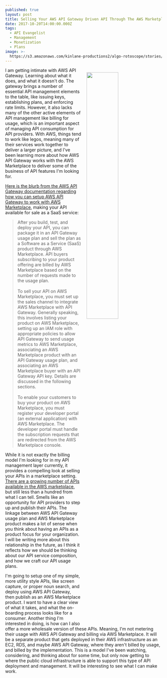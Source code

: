 ```yaml
---
published: true
layout: post
title: Selling Your AWS API Gateway Driven API Through The AWS Marketplace
date: 2017-10-20T14:00:00.000Z
tags:
  - API Evangelist
  - Management
  - Monetization
  - Plans
image: >-
  https://s3.amazonaws.com/kinlane-productions2/algo-rotoscope/stories/cargo-ship-on-sea_diego_rivera1.jpg
---
```

<p><img src="https://s3.amazonaws.com/kinlane-productions2/algo-rotoscope/stories/cargo-ship-on-sea_diego_rivera1.jpg" align="right" width="45%" style="padding: 15px;" /></p>I am getting intimate with AWS API Gateway. Learning about what it does, and what it doesn't do. The gateway brings a number of essential API management elements to the table, like issuing keys, establishing plans, and enforcing rate limits. However, it also lacks many of the other active elements of API management like billing for usage, which is an important aspect of managing API consumption for API providers. With AWS, things tend to work like legos, meaning many of their services work together to deliver a larger picture, and I've been learning more about how AWS API Gateway works with the AWS Marketplace to deliver some of the business of API features I'm looking for.

[Here is the blurb from the AWS API Gateway documentation regarding how you can setup AWS API Gateway to work with AWS Marketplace](http://docs.aws.amazon.com/apigateway/latest/developerguide/sell-api-as-saas-on-aws-marketplace.html), making your API available for sale as a SaaS service:

> After you build, test, and deploy your API, you can package it in an API Gateway usage plan and sell the plan as a Software as a Service (SaaS) product through AWS Marketplace. API buyers subscribing to your product offering are billed by AWS Marketplace based on the number of requests made to the usage plan.<br /><br />
> To sell your API on AWS Marketplace, you must set up the sales channel to integrate AWS Marketplace with API Gateway. Generally speaking, this involves listing your product on AWS Marketplace, setting up an IAM role with appropriate policies to allow API Gateway to send usage metrics to AWS Marketplace, associating an AWS Marketplace product with an API Gateway usage plan, and associating an AWS Marketplace buyer with an API Gateway API key. Details are discussed in the following sections.<br /><br />
> To enable your customers to buy your product on AWS Marketplace, you must register your developer portal (an external application) with AWS Marketplace. The developer portal must handle the subscription requests that are redirected from the AWS Marketplace console.

While it is not exactly the billing model I'm looking for in my API management layer currently, it provides a compelling look at selling your APIs in a marketplace setting. [There are a growing number of APIs available in the AWS marketplace](http://apievangelist.com/2017/09/08/cloud-marketplace-becoming-the-new-wholesale-api-discovery-platform/), but still less than a hundred from what I can tell. Smells like an opportunity for API providers to step up and publish their APIs. The linkage between AWS API Gateway usage plan and AWS Marketplace product makes a lot of sense when you think about having an APIs as a product focus for your organization. I will be writing more about this relationship in the future, as I think it reflects how we should be thinking about our API service composition, and how we craft our API usage plans.

I'm going to setup one of my simple, more utility style APIs, like screen capture, or proper noun search, and deploy using AWS API Gateway, then publish as an AWS Marketplace product. I want to have a clear view of what it takes, and what the on-boarding process looks like for a consumer. Another thing I'm interested in doing, is how can I also offer a more wholesale version of these APIs. Meaning, I'm not metering their usage with AWS API Gateway and billing via AWS Marketplace. It will be a separate product that gets deployed in their AWS infrastructure as an EC2, RDS, and maybe AWS API Gateway, where they aren't billed by usage, and billed by the implementation. This is a model I've been watching, considering, and thinking about for some time, but only now getting to where the public cloud infrastructure is able to support this type of API deployment and management. It will be interesting to see what I can make work.
